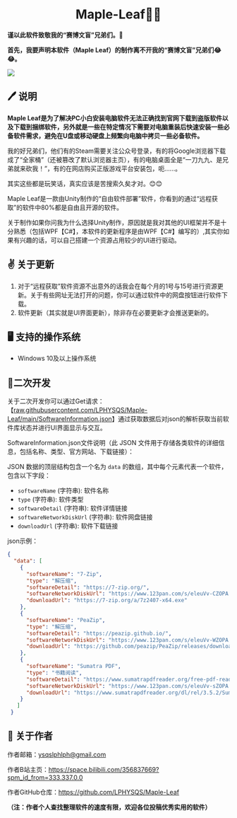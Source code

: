 

<h1 align="center">Maple-Leaf😶‍🌫️</h1>

**谨以此软件致敬我的“赛博文盲”兄弟们。💖**

**首先，我要声明本软件（Maple Leaf）的制作离不开我的“赛博文盲”兄弟们😂😂。**

![](https://github.com/LPHYSQS/Maple-Leaf/blob/main/ImageData/AppLogo.png?raw=true)

## 🖊   说明

**Maple Leaf是为了解决PC小白安装电脑软件无法正确找到官网下载到盗版软件以及下载到捆绑软件，另外就是一些在特定情况下需要对电脑重装后快速安装一些必备软件需求，避免在U盘或移动硬盘上频繁向电脑中拷贝一些必备软件。**

我的好兄弟们，他们有的Steam需要关注公众号登录，有的将Google浏览器下载成了“全家桶”（还被篡改了默认浏览器主页），有的电脑桌面全是“一刀九九、是兄弟就来砍我！”，有的在网店购买正版游戏平台安装包，呃……。

其实这些都是玩笑话，真实应该是苦搜索久矣才对。😊😊

Maple Leaf是一款由Unity制作的“自由软件部署”软件，你看到的通过“远程获取”的软件中80%都是自由且开源的软件。

关于制作如果你问我为什么选择Unity制作，原因就是我对其他的UI框架并不是十分熟悉（包括WPF【C#】，本软件的更新程序是由WPF【C#】编写的）,其实你如果有兴趣的话，可以自己搭建一个资源占用较少的UI进行驱动。

## ✌️ 关于更新

1. 对于“远程获取”软件资源不出意外的话我会在每个月的1号与15号进行资源更新。关于有些网址无法打开的问题，你可以通过软件中的网盘按钮进行软件下载。
2. 软件更新（其实就是UI界面更新），除非存在必要更新才会推送更新的。

## 🖥 支持的操作系统

- Windows 10及以上操作系统

## 🫡二次开发

关于二次开发你可以通过Get请求：【[raw.githubusercontent.com/LPHYSQS/Maple-Leaf/main/SoftwareInformation.json](https://raw.githubusercontent.com/LPHYSQS/Maple-Leaf/main/SoftwareInformation.json)】通过获取数据后对json的解析获取当前软件库状态并进行UI界面显示与交互。

SoftwareInformation.json文件说明（此 JSON 文件用于存储各类软件的详细信息，包括名称、类型、官方网站、下载链接）：

JSON 数据的顶层结构包含一个名为 `data` 的数组，其中每个元素代表一个软件，包含以下字段：

- `softwareName` (字符串): 软件名称
- `type` (字符串): 软件类型
- `softwareDetail` (字符串): 软件详情链接
- `softwareNetworkDiskUrl` (字符串): 软件网盘链接
- `downloadUrl` (字符串): 软件下载链接

json示例：

```json
{
  "data": [
    {
      "softwareName": "7-Zip",
      "type": "解压缩",
      "softwareDetail": "https://7-zip.org/",
      "softwareNetworkDiskUrl": "https://www.123pan.com/s/eleuVv-CZOPA.html",
      "downloadUrl": "https://7-zip.org/a/7z2407-x64.exe"
    },
    {
      "softwareName": "PeaZip",
      "type": "解压缩",
      "softwareDetail": "https://peazip.github.io/",
      "softwareNetworkDiskUrl": "https://www.123pan.com/s/eleuVv-WZOPA.html",
      "downloadUrl": "https://github.com/peazip/PeaZip/releases/download/9.8.0/peazip-9.8.0.WIN64.exe"
    },
    {
      "softwareName": "Sumatra PDF",
      "type": "书籍阅读",
      "softwareDetail": "https://www.sumatrapdfreader.org/free-pdf-reader",
      "softwareNetworkDiskUrl": "https://www.123pan.com/s/eleuVv-sZOPA.html",
      "downloadUrl": "https://www.sumatrapdfreader.org/dl/rel/3.5.2/SumatraPDF-3.5.2-64-install.exe"
    }
   ]
 }
```



## 🫠 关于作者

作者邮箱：ysqslphlph@gmail.com

作者B站主页：https://space.bilibili.com/356837669?spm_id_from=333.337.0.0

作者GitHub仓库：https://github.com/LPHYSQS/Maple-Leaf

**（注：作者个人查找整理软件的速度有限，欢迎各位投稿优秀实用的软件）**


